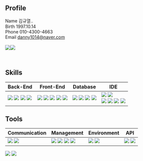 ## Profile
Name 김규열.. <br>
Birth 1997.10.14 <br>
Phone 010-4300-4663 <br>
Email danny1014@naver.com <br><br>
<span><a href="https://www.notion.so/1069cd67bbc580d58e15e89d5fa09136?pvs=4"><img src="https://img.shields.io/badge/Github-00000?style=round-square&logo=Notion&logoColor=black"/></span></a><span><a href="https://www.notion.so/1069cd67bbc580d58e15e89d5fa09136?pvs=4"><img src="https://img.shields.io/badge/Notion-00000?style=round-square&logo=Notion&logoColor=black"/></span></a>

<br>

## Skills

| Back-End | Front-End | Database | IDE |
| --- | --- | --- | --- |
| <span><img src="https://img.shields.io/badge/-JAVA-blueviolet"/></span> <span><img src="https://img.shields.io/badge/-JSP-red"/></span> <span><img src="https://img.shields.io/badge/JSON-00000?style=round-square&logo=JSON&logoColor=black"/></span> <span><img src="https://img.shields.io/badge/SpringBoot-6DB33F?style=round-square&logo=Spring&logoColor=black"/></span> | <span><img src="https://img.shields.io/badge/JavaScript-F7DF1E?style=round-square&logo=JavaScript&logoColor=black"/></span> <span><img src="https://img.shields.io/badge/jQuery-0769AD?style=round-square&logo=jQuery&logoColor=black"/></span> <span><img src="https://img.shields.io/badge/HTML-E34F26?style=round-square&logo=HTML&logoColor=black"/></span> <span><img src="https://img.shields.io/badge/CSS-1572B6?style=round-square&logo=CSS&logoColor=black"/></span> <span><img src="https://img.shields.io/badge/ThymeLeaf-005F0F?style=round-square&logo=ThymeLeaf&logoColor=black"/></span> | <span><img src="https://img.shields.io/badge/MySQL-%2300f.svg?style=round-square&logo=mysql&logoColor=white"/></span> <span><img src="https://img.shields.io/badge/Oracle-F80000.svg?style=round-square&logo=mysql&logoColor=white"/></span>  <span><img src="https://img.shields.io/badge/MariaDB-003545?style=round-square&logo=mariadb&logoColor=white"/></span> <span><img src="https://img.shields.io/badge/-MyBatis-orange"/></span> | <span><img src="https://img.shields.io/badge/Eclipse-2C2255.svg?style=round-square&logo=Eclipse&logoColor=white"/></span> <span><img src="https://img.shields.io/badge/Visual Studio Code-007ACC.svg?style=round-square&logo=Visual Studio Code&logoColor=white"/></span> <br> <span><img src="https://img.shields.io/badge/IntelliJ-000000.svg?style=round-square&logo=IntelliJ IDEA&logoColor=white"/></span> <span><img src="https://img.shields.io/badge/-DBeaver-brightgreen"/></span> <span><img src="https://img.shields.io/badge/Sourcetree-0052CC.svg?style=round-square&logo=Sourcetree&logoColor=white"/></span> <span><img src="https://img.shields.io/badge/Postman-FF6C37.svg?style=round-square&logo=Postman&logoColor=white"/></span> |


## Tools

| Communication | Management | Environment | API |
| --- | --- | --- | --- |
| <span><img src="https://img.shields.io/badge/Discord-5865F2?style=round-square&logo=Discord&logoColor=black"/></span> <span><img src="https://img.shields.io/badge/Zoom-2D8CFF?style=Flat&logo=zoom&logoColor=white"/></span> | <span><img src="https://img.shields.io/badge/Git-F05032?style=round-square&logo=Git&logoColor=black"/></span> <span><img src="https://img.shields.io/badge/GitHub-181717?style=round-square&logo=GitHub&logoColor=black"/></span> <span><img src="https://img.shields.io/badge/Gradle-02303A?style=round-square&logo=Gradle&logoColor=black"/></span> <span><img src="https://img.shields.io/badge/-yml-brightgreen"/></span> | <span><img src="https://img.shields.io/badge/JUnit-25A162?style=round-square&logo=JUnit&logoColor=white"/></span> <span><img src="https://img.shields.io/badge/Apache%20Tomcat-%23F8DC75.svg?style=Flat&logo=apache-tomcat&logoColor=black" /></span> | <span><img src="https://img.shields.io/badge/-JDBC-blue"/> <span><img src="https://img.shields.io/badge/-REST-green"/> </span> |



<div align=left>
<img src="https://github-readme-stats.vercel.app/api/top-langs/?username=danny1014&layout=compact">
<img src="https://github-readme-stats.vercel.app/api?username=danny1014&show_icons=true">
</div>
<br>

